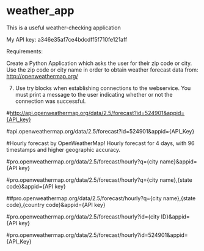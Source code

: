 # weather_app
This is a useful weather-checking application

My API key:
a346e35af7ce4bdcdff5f710fe121aff

Requirements:

Create a Python Application which asks the user for their zip code or city. Use the zip code or city name in order to obtain weather forecast data from: http://openweathermap.org/ 



7. Use try blocks when establishing connections to the webservice. You must print a message to the user indicating whether or not the connection was successful.


#http://api.openweathermap.org/data/2.5/forecast?id=524901&appid={API_key}

#api.openweathermap.org/data/2.5/forecast?id=524901&appid={API_Key}

#Hourly forecast by OpenWeatherMap! Hourly forecast for 4 days, with 96 timestamps and higher geographic accuracy.

#pro.openweathermap.org/data/2.5/forecast/hourly?q={city name}&appid={API key}

#pro.openweathermap.org/data/2.5/forecast/hourly?q={city name},{state code}&appid={API key}

##pro.openweathermap.org/data/2.5/forecast/hourly?q={city name},{state code},{country code}&appid={API key}

#pro.openweathermap.org/data/2.5/forecast/hourly?id={city ID}&appid={API key}

#pro.openweathermap.org/data/2.5/forecast/hourly?id=524901&appid={API_Key}